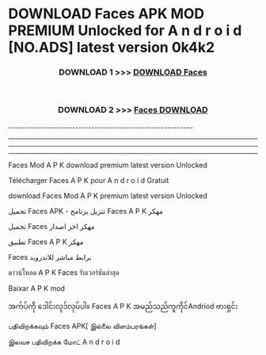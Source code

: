 # DOWNLOAD Faces  APK MOD PREMIUM Unlocked for A n d r o i d [NO.ADS] latest version 0k4k2 



<div align="center">

<h3>DOWNLOAD 1 >>> <a href="https://getmod2.web.app/?judul=Faces ">DOWNLOAD Faces </a></h3><br>

<h3>DOWNLOAD 2 >>> <a href="https://getmod2.web.app/?judul=Faces ">Faces  DOWNLOAD </a></h3>

</div>
----------------------------------------------------------

----------------------------------------------------------

----------------------------------------------------------

----------------------------------------------------------

Faces  Mod A P K download premium latest version Unlocked

Télécharger Faces  A P K pour A n d r o i d Gratuit

download Faces  Mod A P K premium latest version Unlocked

تحميل Faces  APK - تنزيل برنامج Faces  A P K مهكر

تحميل Faces  مهكر اخر اصدار

تطبيق Faces  A P K مهكر

Faces  برابط مباشر للاندرويد

ดาวน์โหลด A P K Faces  รับเวอร์ชันล่าสุด

Baixar A P K mod

အက်ပ်ကို ဒေါင်းလုဒ်လုပ်ပါ။ Faces  A P K အမည်သည်ကူကိုင်Andriod ဗားရှင်း

பதிவிறக்கவும் Faces  APK[ இல்லை விளம்பரங்கள்] 
 
இலவச பதிவிறக்க மோட் A n d r o i d



